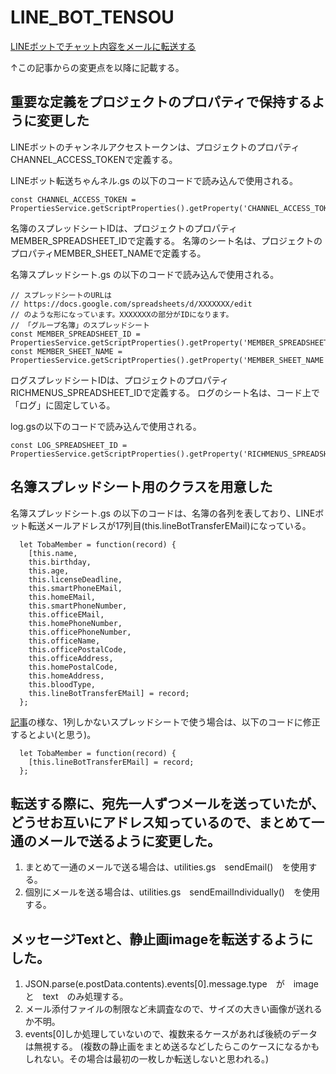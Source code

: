 # LINE_BOT_TENSOU

[LINEボットでチャット内容をメールに転送する](https://qiita.com/igapon1/items/559a89e669d6633eaa80)

↑この記事からの変更点を以降に記載する。

## 重要な定義をプロジェクトのプロパティで保持するように変更した

LINEボットのチャンネルアクセストークンは、プロジェクトのプロパティCHANNEL_ACCESS_TOKENで定義する。

LINEボット転送ちゃんネル.gs の以下のコードで読み込んで使用される。
```
const CHANNEL_ACCESS_TOKEN = PropertiesService.getScriptProperties().getProperty('CHANNEL_ACCESS_TOKEN');
```

名簿のスプレッドシートIDは、プロジェクトのプロパティMEMBER_SPREADSHEET_IDで定義する。
名簿のシート名は、プロジェクトのプロパティMEMBER_SHEET_NAMEで定義する。

名簿スプレッドシート.gs の以下のコードで読み込んで使用される。
```
// スプレッドシートのURLは
// https://docs.google.com/spreadsheets/d/XXXXXXX/edit
// のような形になっています。XXXXXXXの部分がIDになります。
// 「グループ名簿」のスプレッドシート
const MEMBER_SPREADSHEET_ID = PropertiesService.getScriptProperties().getProperty('MEMBER_SPREADSHEET_ID');
const MEMBER_SHEET_NAME = PropertiesService.getScriptProperties().getProperty('MEMBER_SHEET_NAME');
```

ログスプレッドシートIDは、プロジェクトのプロパティRICHMENUS_SPREADSHEET_IDで定義する。
ログのシート名は、コード上で「ログ」に固定している。

log.gsの以下のコードで読み込んで使用される。
```
const LOG_SPREADSHEET_ID = PropertiesService.getScriptProperties().getProperty('RICHMENUS_SPREADSHEET_ID');
```

## 名簿スプレッドシート用のクラスを用意した

名簿スプレッドシート.gs の以下のコードは、名簿の各列を表しており、LINEボット転送メールアドレスが17列目(this.lineBotTransferEMail)になっている。
```
  let TobaMember = function(record) {
    [this.name,
    this.birthday,
    this.age,
    this.licenseDeadline,
    this.smartPhoneEMail,
    this.homeEMail,
    this.smartPhoneNumber,
    this.officeEMail,
    this.homePhoneNumber,
    this.officePhoneNumber,
    this.officeName,
    this.officePostalCode,
    this.officeAddress,
    this.homePostalCode,
    this.homeAddress,
    this.bloodType,
    this.lineBotTransferEMail] = record;
  };
```

[記事](https://qiita.com/igapon1/items/559a89e669d6633eaa80)の様な、1列しかないスプレッドシートで使う場合は、以下のコードに修正するとよい(と思う)。

```
  let TobaMember = function(record) {
    [this.lineBotTransferEMail] = record;
  };
```

## 転送する際に、宛先一人ずつメールを送っていたが、どうせお互いにアドレス知っているので、まとめて一通のメールで送るように変更した。

1. まとめて一通のメールで送る場合は、utilities.gs　sendEmail()　を使用する。
1. 個別にメールを送る場合は、utilities.gs　sendEmailIndividually()　を使用する。

## メッセージTextと、静止画imageを転送するようにした。

1. JSON.parse(e.postData.contents).events[0].message.type　が　image　と　text　のみ処理する。
1. メール添付ファイルの制限など未調査なので、サイズの大きい画像が送れるか不明。
1. events[0]しか処理していないので、複数来るケースがあれば後続のデータは無視する。
(複数の静止画をまとめ送るなどしたらこのケースになるかもしれない。その場合は最初の一枚しか転送しないと思われる。)
